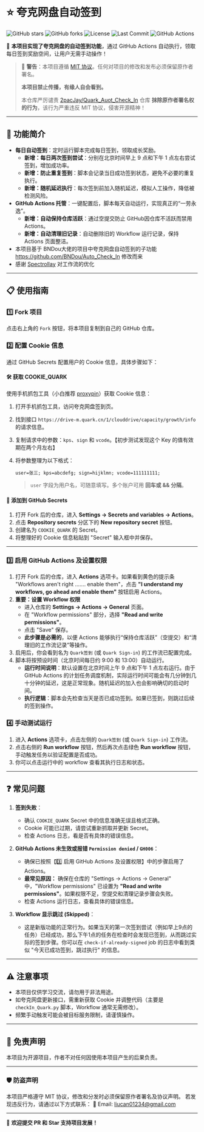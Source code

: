 # ⭐️ 夸克网盘自动签到

![GitHub stars](https://img.shields.io/github/stars/Liu8Can/Quark_Auot_Check_In) ![GitHub forks](https://img.shields.io/github/forks/Liu8Can/Quark_Auot_Check_In) ![License](https://img.shields.io/github/license/Liu8Can/Quark_Auot_Check_In) ![Last Commit](https://img.shields.io/github/last-commit/Liu8Can/Quark_Auot_Check_In) ![GitHub Actions](https://github.com/Liu8Can/Quark_Auot_Check_In/actions/workflows/quark_signin.yml/badge.svg)

🎉 **本项目实现了夸克网盘的自动签到功能**，通过 GitHub Actions 自动执行，领取每日签到奖励空间，让用户无需手动操作！

> 🛑 **警告**：本项目遵循 [MIT 协议](https://opensource.org/licenses/MIT)。任何对项目的修改和发布必须保留原作者署名。
>
> **本项目禁止传播，有缘人自会看到。**
>
> 本仓库严厉谴责 [2pacJay/Quark_Auot_Check_In](https://github.com/2pacJay/Quark_Auot_Check_In) 仓库 **抹除原作者署名权的行为**，该行为严重违反 MIT 协议，侵害开源精神！

---

## 🚀 功能简介

- **每日自动签到**：定时运行脚本完成每日签到，领取成长奖励。
  - **新增：每日两次签到尝试**：分别在北京时间早上 9 点和下午 1 点左右尝试签到，增加成功率。
  - **新增：防止重复签到**：脚本会记录当日成功签到状态，避免不必要的重复执行。
  - **新增：随机延迟执行**：每次签到前加入随机延迟，模拟人工操作，降低被检测风险。
- **GitHub Actions 托管**：一键配置后，脚本每天自动运行，实现真正的“一劳永逸”。
  - **新增：自动保持仓库活跃**：通过空提交防止 GitHub因仓库不活跃而禁用 Actions。
  - **新增：自动清理旧记录**：自动删除旧的 Workflow 运行记录，保持 Actions 页面整洁。
- 本项目基于 BNDou大佬的项目中夸克网盘自动签到的子功能 https://github.com/BNDou/Auto_Check_In 修改而来
- 感谢  [Spectrollay](https://github.com/Spectrollay) 对工作流的优化

---

## 📋 使用指南

### 1️⃣ Fork 项目

点击右上角的 `Fork` 按钮，将本项目复制到自己的 GitHub 仓库。

### 2️⃣ 配置 Cookie 信息

通过 GitHub Secrets 配置用户的 Cookie 信息，具体步骤如下：

#### 🛠️ 获取 COOKIE_QUARK

使用手机抓包工具（小白推荐 [proxypin](https://github.com/wanghongenpin/proxypin)）获取 Cookie 信息：

1. 打开手机抓包工具，访问夸克网盘签到页。
2. 找到接口 `https://drive-m.quark.cn/1/clouddrive/capacity/growth/info` 的请求信息。
3. 复制请求中的参数：`kps`、`sign` 和 `vcode`。【初步测试发现这个 Key 的值有效期在两个月左右】
4. 将参数整理为以下格式：
   ```
   user=张三; kps=abcdefg; sign=hijklmn; vcode=111111111;
   ```

   > `user` 字段为用户名，可随意填写。多个账户可用 **回车或 && 分隔**。
   >

#### 🔐 添加到 GitHub Secrets

1. 打开 Fork 后的仓库，进入 **Settings -> Secrets and variables -> Actions**。
2. 点击 **Repository secrets** 分区下的 **New repository secret** 按钮。
3. 创建名为 `COOKIE_QUARK` 的 Secret。
4. 将整理好的 Cookie 信息粘贴到 "Secret" 输入框中并保存。

---

### 3️⃣ 启用 GitHub Actions 及设置权限

1. 打开 Fork 后的仓库，进入 **Actions** 选项卡。如果看到黄色的提示条 "Workflows aren't right ....... enable them"，点击 **"I understand my workflows, go ahead and enable them"** 按钮启用 Actions。
2. **重要：设置 Workflow 权限**
   * 进入仓库的 **Settings -> Actions -> General** 页面。
   * 在 "Workflow permissions" 部分，选择 **"Read and write permissions"**。
   * 点击 "Save" 保存。
   * **此步骤是必需的**，以便 Actions 能够执行“保持仓库活跃”（空提交）和“清理旧的工作流记录”等操作。
3. 启用后，你会看到名为 `Quark签到` (或 `Quark Sign-in`) 的工作流已配置完成。
4. 脚本将按预设时间（北京时间每日约 9:00 和 13:00）自动运行。
   * **运行时间说明**：默认设置在北京时间上午 9 点和下午 1 点左右运行。由于 GitHub Actions 的计划任务调度机制，实际运行时间可能会有几分钟到几十分钟的延迟，这是正常现象。随机延迟的加入也会影响确切的启动时间。
   * **执行逻辑**：脚本会先检查当天是否已成功签到。如果已签到，则跳过后续的签到操作。

### 4️⃣ 手动测试运行

1. 进入 **Actions** 选项卡，点击左侧的 `Quark签到` (或 `Quark Sign-in`) 工作流。
2. 点击右侧的 **Run workflow** 按钮，然后再次点击绿色 **Run workflow** 按钮，手动触发任务以验证配置是否成功。
3. 你可以点击运行中的 workflow 查看其执行日志和状态。

---

## ❓ 常见问题

1. **签到失败**：

   * 确认 `COOKIE_QUARK` Secret 中的信息准确无误且格式正确。
   * Cookie 可能已过期，请尝试重新抓取并更新 Secret。
   * 检查 Actions 日志，看是否有具体的错误信息。
2. **GitHub Actions 未生效或报错 `Permission denied` / `GH006`**：

   * 确保已按照【3️⃣ 启用 GitHub Actions 及设置权限】中的步骤启用了 Actions。
   * **最常见原因：** 确保在仓库的 "Settings -> Actions -> General" 中，"Workflow permissions" 已设置为 **"Read and write permissions"**。如果权限不足，空提交和清理记录步骤会失败。
   * 检查 Actions 运行日志，查看具体的错误信息。
3. **Workflow 显示跳过 (Skipped)**：

   * 这是新版功能的正常行为。如果当天的第一次签到尝试（例如早上9点的任务）已经成功，那么下午1点的任务在检查时会发现已签到，从而跳过实际的签到步骤。你可以在 `check-if-already-signed` job 的日志中看到类似 "今天已成功签到，跳过执行" 的信息。

---

## ⚠️ 注意事项

- 本项目仅供学习交流，请勿用于非法用途。
- 如夸克网盘更新接口，需重新获取 Cookie 并调整代码（主要是 `checkIn_Quark.py` 脚本，Workflow 通常无需修改）。
- 频繁手动触发可能会被目标服务限制，请谨慎操作。

---

## 📜 免责声明

本项目为开源项目，作者不对任何因使用本项目产生的后果负责。

---

### 🛡️ 防盗声明

本项目严格遵守 MIT 协议，修改和分发时必须保留原作者署名及协议声明。
若发现违反行为，请通过以下方式联系：
📧 Email: [liucan01234@gmail.com](mailto:liucan01234@gmail.com)

---

🎉 **欢迎提交 PR 和 Star 支持项目发展！**
